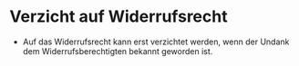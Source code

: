# Verzicht auf Widerrufsrecht

- Auf das Widerrufsrecht kann erst verzichtet werden, wenn der Undank dem Widerrufsberechtigten bekannt geworden ist.

